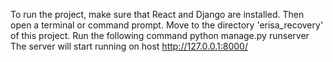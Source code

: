 To run the project, make sure that React and Django are installed. 
Then open a terminal or command prompt. Move to the directory 'erisa_recovery' of this project. 
Run the following command 
python manage.py runserver 
The server will start running on host http://127.0.0.1:8000/
